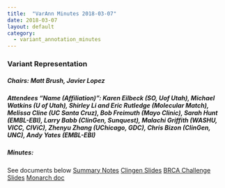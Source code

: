 ```yaml
---
title:  "VarAnn Minutes 2018-03-07"
date: 2018-03-07
layout: default
category:
  - variant_annotation_minutes
---
```


### Variant Representation 
##### Chairs: Matt Brush, Javier Lopez
##### Attendees “Name (Affiliation)”: Karen Eilbeck (SO, Uof Utah), Michael Watkins (U of Utah), Shirley Li and Eric Rutledge (Molecular Match), Melissa Cline (UC Santa Cruz), Bob Freimuth (Mayo Clinic), Sarah Hunt (EMBL-EBI), Larry Babb (ClinGen, Sunquest), Malachi Griffith (WASHU, VICC, CIViC), Zhenyu Zhang (UChicago, GDC), Chris Bizon (ClinGen, UNC), Andy Yates (EMBL-EBI)


##### Minutes:

See documents below
[Summary Notes](https://docs.google.com/document/d/1qRlDRXaKoeW8vWZ6meQBNutXsTIBqtQrf7B0IJ4JDNg/edit#heading=h.vihgq2kqry42)
[Clingen Slides](https://docs.google.com/presentation/d/1kRMqmkUH7wDYSN1zSjr7dFr7dVzRA_40jmC714C2zUE/edit#slide=id.p)
[BRCA Challenge Slides](https://docs.google.com/presentation/d/1XE4MqGLehYxuaYlbT6-Z-ZcNiHCLRjCjkfx4jFX5gig/edit?usp=sharing)
[Monarch doc](https://docs.google.com/document/d/1Qf35Ojxk3ezVv9DkXhYboND2XEHqIEZSZrnnplGmpx8/edit#)

